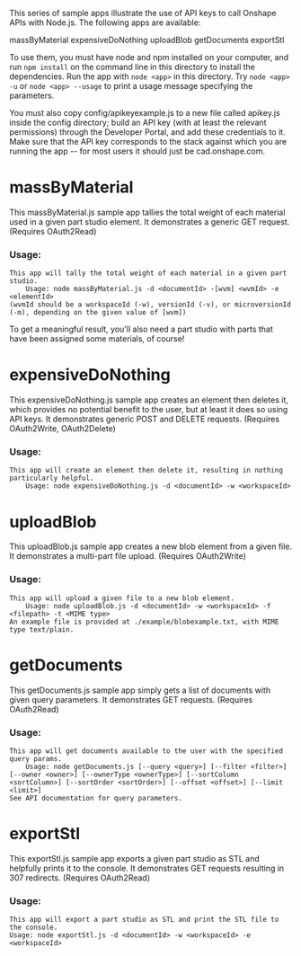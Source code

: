 This series of sample apps illustrate the use of API keys to call Onshape APIs with Node.js.  The following apps are available:

massByMaterial
expensiveDoNothing
uploadBlob
getDocuments
exportStl

To use them, you must have node and npm installed on your computer, and run `npm install` on the command line in this directory to install the dependencies.  Run the app with `node <app>` in this directory.  Try `node <app> -u` or `node <app> --usage` to print a usage message specifying the parameters.

You must also copy config/apikeyexample.js to a new file called apikey.js inside the config directory; build an API key (with at least the relevant permissions) through the Developer Portal, and add these credentials to it.  Make sure that the API key corresponds to the stack against which you are running the app -- for most users it should just be cad.onshape.com.

# massByMaterial

This massByMaterial.js sample app tallies the total weight of each material used in a given part studio element.  It demonstrates a generic GET request.  (Requires OAuth2Read)

### Usage:

`This app will tally the total weight of each material in a given part studio.`  
`    Usage: node massByMaterial.js -d <documentId> -[wvm] <wvmId> -e <elementId>`  
`(wvmId should be a workspaceId (-w), versionId (-v), or microversionId (-m), depending on the given value of [wvm])`

To get a meaningful result, you'll also need a part studio with parts that have been assigned some materials, of course!

# expensiveDoNothing

This expensiveDoNothing.js sample app creates an element then deletes it, which provides no potential benefit to the user, but at least it does so using API keys.  It demonstrates generic POST and DELETE requests.  (Requires OAuth2Write, OAuth2Delete)

### Usage:

`This app will create an element then delete it, resulting in nothing particularly helpful.`  
`    Usage: node expensiveDoNothing.js -d <documentId> -w <workspaceId>`

# uploadBlob

This uploadBlob.js sample app creates a new blob element from a given file.  It demonstrates a multi-part file upload.  (Requires OAuth2Write)

### Usage:

`This app will upload a given file to a new blob element.`  
`    Usage: node uploadBlob.js -d <documentId> -w <workspaceId> -f <filepath> -t <MIME type>`  
`An example file is provided at ./example/blobexample.txt, with MIME type text/plain.`

# getDocuments

This getDocuments.js sample app simply gets a list of documents with given query parameters.  It demonstrates GET requests.  (Requires OAuth2Read)

### Usage:

`This app will get documents available to the user with the specified query params.`  
`    Usage: node getDocuments.js [--query <query>] [--filter <filter>] [--owner <owner>] [--ownerType <ownerType>] [--sortColumn <sortColumn>] [--sortOrder <sortOrder>] [--offset <offset>] [--limit <limit>]`  
`See API documentation for query parameters.`

# exportStl

This exportStl.js sample app exports a given part studio as STL and helpfully prints it to the console.  It demonstrates GET requests resulting in 307 redirects.  (Requires OAuth2Read)

### Usage:

`This app will export a part studio as STL and print the STL file to the console.`  
`Usage: node exportStl.js -d <documentId> -w <workspaceId> -e <workspaceId>`